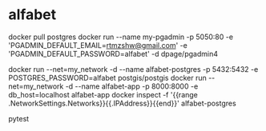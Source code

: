 # alfabet

docker pull postgres
docker run --name my-pgadmin -p 5050:80 -e 'PGADMIN_DEFAULT_EMAIL=rtmzshw@gmail.com' -e 'PGADMIN_DEFAULT_PASSWORD=alfabet' -d dpage/pgadmin4

docker run --net=my_network -d --name alfabet-postgres -p 5432:5432 -e POSTGRES_PASSWORD=alfabet postgis/postgis
docker run --net=my_network -d --name alfabet-app -p 8000:8000 -e db_host=localhost alfabet-app
docker inspect -f '{{range .NetworkSettings.Networks}}{{.IPAddress}}{{end}}' alfabet-postgres 


pytest
